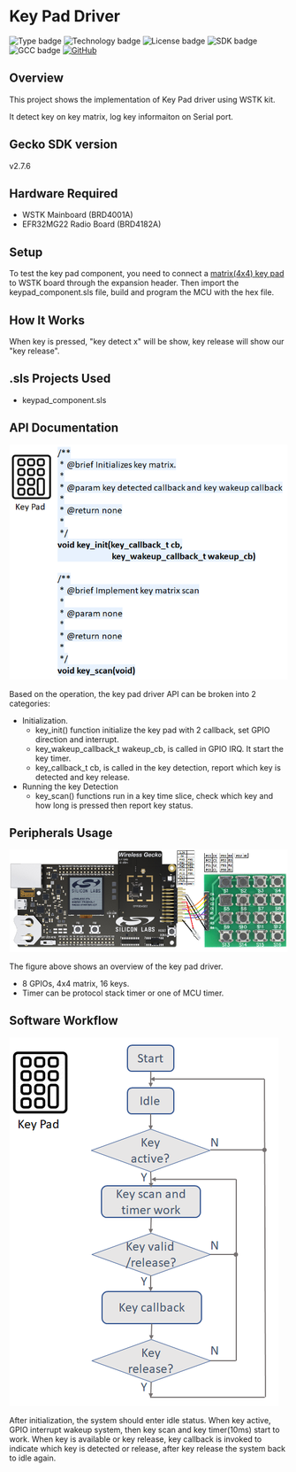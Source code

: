 # Key Pad Driver #
![Type badge](https://img.shields.io/badge/Type-Hardware%20Driver-green)
![Technology badge](https://img.shields.io/badge/Technology-Platform-green)
![License badge](https://img.shields.io/badge/License-zlib-green)
![SDK badge](https://img.shields.io/badge/SDK-v2.7.6-green)
![GCC badge](https://img.shields.io/endpoint?url=https://raw.githubusercontent.com/SiliconLabs/application_examples_ci/master/hardware_drivers/keypad_tegg1pc4x4_gcc.json)
[![GitHub](https://img.shields.io/badge/Tegg-8%20Pin%204X4%20matrix%20keypad-green)](https://www.amazon.com/Tegg-Matrix-Button-Arduino-Raspberry/dp/B07QKCQGXS/ref=sr_1_4?dchild=1&keywords=Key+matrix&qid=1591754882&sr=8-4)

## Overview ##

This project shows the implementation of Key Pad driver using WSTK kit.

It detect key on key matrix, log key informaiton on Serial port.

## Gecko SDK version ##

v2.7.6

## Hardware Required ##
- WSTK Mainboard (BRD4001A)
- EFR32MG22 Radio Board (BRD4182A)

## Setup ##

To test the key pad component, you need to connect a [matrix(4x4) key pad](https://www.amazon.com/Tegg-Matrix-Button-Arduino-Raspberry/dp/B07QKCQGXS/ref=sr_1_4?dchild=1&keywords=Key+matrix&qid=1591754882&sr=8-4) to WSTK board through the expansion header. 
Then import the keypad_component.sls file, build and program the MCU with the hex file.

## How It Works ##

When key is pressed, "key detect x" will be show, key release will show our "key release".

## .sls Projects Used ##

- keypad_component.sls

## API Documentation ##

![](doc/keypad_API.png)

Based on the operation, the key pad driver API can be broken into 2 categories:

- Initialization.
    - key_init() function initialize the key pad with 2 callback, set GPIO direction and interrupt.
    - key_wakeup_callback_t wakeup_cb, is called in GPIO IRQ. It start the key timer.
    - key_callback_t cb, is called in the key detection, report which key is detected and key release.
- Running the key Detection
    - key_scan() functions run in a key time slice, check which key and how long is pressed then report key status.

## Peripherals Usage ##

![](doc/hardware_connection.png)

The figure above shows an overview of the key pad driver.

- 8 GPIOs, 4x4 matrix, 16 keys.
- Timer can be protocol stack timer or one of MCU timer.

## Software Workflow ##

![](doc/keypad_workflow.png)

After initialization, the system should enter idle status. When key active, GPIO interrupt wakeup system, then key scan and key timer(10ms) start to work. When key is available or key release, key callback is invoked to indicate which key is detected or release, after key release the system back to idle again.